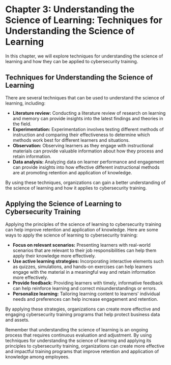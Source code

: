Chapter 3: Understanding the Science of Learning: Techniques for Understanding the Science of Learning
======================================================================================================

In this chapter, we will explore techniques for understanding the science of learning and how they can be applied to cybersecurity training.

Techniques for Understanding the Science of Learning
----------------------------------------------------

There are several techniques that can be used to understand the science of learning, including:

* **Literature review:** Conducting a literature review of research on learning and memory can provide insights into the latest findings and theories in the field.
* **Experimentation:** Experimentation involves testing different methods of instruction and comparing their effectiveness to determine which methods work best for different learners and situations.
* **Observation:** Observing learners as they engage with instructional materials can provide valuable information about how they process and retain information.
* **Data analysis:** Analyzing data on learner performance and engagement can provide insights into how effective different instructional methods are at promoting retention and application of knowledge.

By using these techniques, organizations can gain a better understanding of the science of learning and how it applies to cybersecurity training.

Applying the Science of Learning to Cybersecurity Training
----------------------------------------------------------

Applying the principles of the science of learning to cybersecurity training can help improve retention and application of knowledge. Here are some ways to apply the science of learning to cybersecurity training:

* **Focus on relevant scenarios:** Presenting learners with real-world scenarios that are relevant to their job responsibilities can help them apply their knowledge more effectively.
* **Use active learning strategies:** Incorporating interactive elements such as quizzes, simulations, and hands-on exercises can help learners engage with the material in a meaningful way and retain information more effectively.
* **Provide feedback:** Providing learners with timely, informative feedback can help reinforce learning and correct misunderstandings or errors.
* **Personalize learning:** Tailoring learning content to learners' individual needs and preferences can help increase engagement and retention.

By applying these strategies, organizations can create more effective and engaging cybersecurity training programs that help protect business data and assets.

Remember that understanding the science of learning is an ongoing process that requires continuous evaluation and adjustment. By using techniques for understanding the science of learning and applying its principles to cybersecurity training, organizations can create more effective and impactful training programs that improve retention and application of knowledge among employees.
